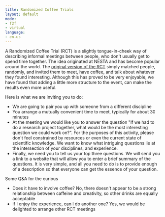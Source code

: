 ```yaml
---
title: Randomized Coffee Trials
layout: default
mode:
- f2f
- virtual
language:
- en-us
---
```

A Randomized Coffee Trial (RCT) is a slightly tongue-in-cheek way of describing informal meetings between people, who don't usually get to spend time together. The idea originated at NESTA and has become popular around the world. The [original version of the RCT](http://www.nesta.org.uk/blog/institutionalising-serendipity-productive-coffee-breaks) simply matched people, randomly, and invited them to meet, have coffee, and talk about whatever they found interesting.  Although this has proved to be very enjoyable, we have found that adding a little more structure to the event, can make the results even more useful.

Here is what we are inviting you to do:
* We are going to pair you up with someone from a different discipline
* You arrange a mutually convenient time to meet, typically for about 30 minutes
* At the meeting we would like you to answer the question "If we had to do a research project together, what would be the most interesting question we could work on?". For the purposes of this activity, please don't feel constrained by resources or even the current state of scientific knowledge. We want to know what intriguing questions lie at the intersection of your disciplines, and experience.
* Finally, we need you to tell us your top three questions.  We will send you a link to a website that will allow you to enter a brief summary of the questions. It is very simple, and all you need to do is to provide enough of a description so that everyone can get the essence of your question. 

Some Q&A for the curious
* Does it have to involve coffee?  No, there doesn't appear to be a strong relationship between caffeine and creativity, so other drinks are equally acceptable
* If I enjoy the experience, can I do another one? Yes, we would be delighted to arrange other RCT meetings